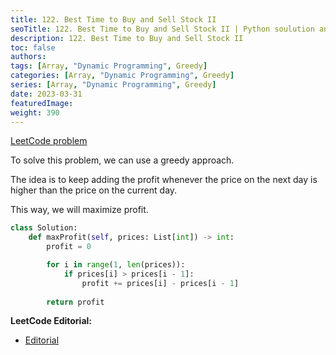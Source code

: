 ```yaml
---
title: 122. Best Time to Buy and Sell Stock II
seoTitle: 122. Best Time to Buy and Sell Stock II | Python soulution and explanation
description: 122. Best Time to Buy and Sell Stock II
toc: false
authors:
tags: [Array, "Dynamic Programming", Greedy]
categories: [Array, "Dynamic Programming", Greedy]
series: [Array, "Dynamic Programming", Greedy]
date: 2023-03-31
featuredImage:
weight: 390
---
```


[LeetCode problem](https://leetcode.com/problems/best-time-to-buy-and-sell-stock-ii/description/)

To solve this problem, we can use a greedy approach.

The idea is to keep adding the profit whenever the price on the next day is higher than the price on the current day.

This way, we will maximize profit.

```python
class Solution:
    def maxProfit(self, prices: List[int]) -> int:
        profit = 0

        for i in range(1, len(prices)):
            if prices[i] > prices[i - 1]:
                profit += prices[i] - prices[i - 1]
        
        return profit
```

**LeetCode Editorial:**

- [Editorial](https://leetcode.com/problems/best-time-to-buy-and-sell-stock-ii/editorial/)
